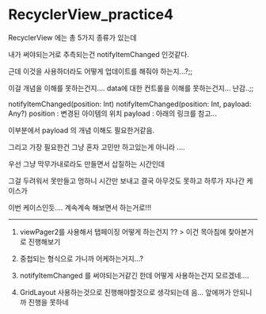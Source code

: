 # RecyclerView_practice4

RecyclerView 에는 총 5가지 종류가 있는데 

내가 써야되는거로 추측되는건 notifyItemChanged 인것같다.

근데 이것을 사용하더라도 어떻게 업데이트를 해줘야 하는지...?;; 

이걸 개념을 이해를 못하는건지.... data에 대한 컨트롤을 이해를 못하는건지... 난감..;;

notifyItemChanged(position: Int)
notifyItemChanged(position: Int, payload: Any?)
position : 변경된 아이템의 위치
payload : 아래의 링크를 참고...


이부분에서 payload 의 개념 이해도 필요한거같음.


그리고 가장 필요한건 그냥 혼자 고민만 하고있는게 아니라 ....

우선 그냥 막무가내로라도 만들면서 삽질하는 시간인데 

그걸 두려워서 못만들고 멍하니 시간만 보내고 결국 아무것도 못하고 하루가 지나간 케이스가 

이번 케이스인듯.... 계속계속 해보면서 하는거로!!!

---------------------------------------------------

1. viewPager2를 사용해서 탭페이징 어떻게 하는건지 ?? > 이건 목아침에 찾아본거로 진행해보기

2. 중첩되는 형식으로 가니까 어케하는거지...? 

3. notifyItemChanged 를 써야되는거같긴 한데 어떻게 사용하는건지 모르겠네....

4. GridLayout 사용하는것으로 진행해야할것으로 생각되는데 음... 앞에꺼가 안되니까 진행을 못하네
